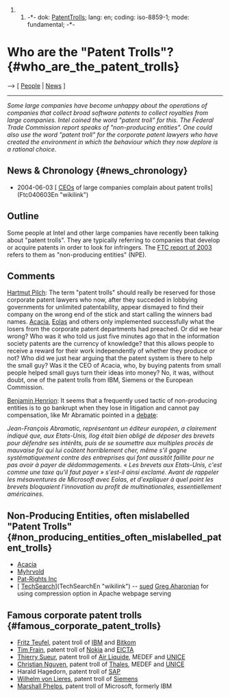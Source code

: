 1.  1.  -\*- dok: [PatentTrolls](PatentTrolls "wikilink"); lang: en;
        coding: iso-8859-1; mode: fundamental; -\*-

# Who are the \"Patent Trolls\"? {#who_are_the_patent_trolls}

\--\> \[ [ People](SwpatremnaEn "wikilink") \| [
News](SwpatcninoEn "wikilink") \]

------------------------------------------------------------------------

*Some large companies have become unhappy about the operations of
companies that collect broad software patents to collect royalties from
large companies. Intel coined the word \"patent troll\" for this. The
Federal Trade Commission report speaks of \"non-producing entities\".
One could also use the word \"patent troll\" for the corporate patent
lawyers who have created the environment in which the behaviour which
they now deplore is a rational choice.*

## News & Chronology {#news_chronology}

-   2004-06-03 [ [CEOs](CEOs "wikilink") of large companies complain
    about patent trolls](Ftc040603En "wikilink")

## Outline

Some people at Intel and other large companies have recently been
talking about \"patent trolls\". They are typically referring to
companies that develop or acquire patents in order to look for
infringers. The [ FTC report of 2003](Ftc03En "wikilink") refers to them
as \"non-producing entities\" (NPE).

## Comments

[ Hartmut Pilch](HartmutPilchEn "wikilink"): The term \"patent trolls\"
should really be reserved for those corporate patent lawyers who now,
after they succeded in lobbying governments for unlimited patentability,
appear dismayed to find their company on the wrong end of the stick and
start calling the winners bad names. [
Acacia](SwxaiAcaciaEn "wikilink"), [ Eolas](SwxaiEolasEn "wikilink") and
others only implemented successfully what the losers from the corporate
patent departments had preached. Or did we hear wrong? Who was it who
told us just five minutes ago that in the information society patents
are the currency of knowledge? that this allows people to receive a
reward for their work independently of whether they produce or not? Who
did we just hear arguing that the patent system is there to help the
small guy? Was it the CEO of Acacia, who, by buying patents from small
people helped small guys turn their ideas into money? No, it was,
without doubt, one of the patent trolls from IBM, Siemens or the
European Commission.

[ Benjamin Henrion](BenjaminHenrion "wikilink"): It seems that a
frequently used tactic of non-producing entities is to go bankrupt when
they lose in litigation and cannot pay compensation, like Mr Abramatic
pointed in a
[debate](http://www.weblmi.com/sections/articles/2005/02/brevet_logiciel_l/ "wikilink"):

*Jean-François Abramatic, représentant un éditeur européen, a clairement
indiqué que, aux Etats-Unis, Ilog était bien obligé de déposer des
brevets pour défendre ses intérêts, puis de se soumettre aux multiples
procès de mauvaise foi qui lui coûtent horriblement cher, même s\'il
gagne systématiquement contre des entreprises qui font aussitôt faillite
pour ne pas avoir à payer de dédommagements. « Les brevets aux
Etats-Unis, c\'est comme une taxe qu\'il faut payer » s\'est-il ainsi
exclamé. Avant de rappeler les mésaventures de Microsoft avec Eolas, et
d\'expliquer à quel point les brevets bloquaient l\'innovation au profit
de multinationales, essentiellement américaines.*

## Non-Producing Entities, often mislabelled \"Patent Trolls\" {#non_producing_entities_often_mislabelled_patent_trolls}

-   [ Acacia](AcaciaEn "wikilink")
-   [ Myhrvold](MyhrvoldEn "wikilink")
-   [ Pat-Rights Inc](PatRightsEn "wikilink")
-   [ [TechSearch](TechSearch "wikilink")](TechSearchEn "wikilink") \--
    [ sued](SwxaiRozmanithEn "wikilink") [ Greg
    Aharonian](SwpataharonianEn "wikilink") for using compression option
    in Apache webpage serving

## Famous corporate patent trolls {#famous_corporate_patent_trolls}

-   [ Fritz Teufel](SwpatteufelEn "wikilink"), patent troll of [
    IBM](SwpatibmEn "wikilink") and [ Bitkom](SwpatbitkomEn "wikilink")
-   [ Tim Frain](TimFrainEn "wikilink"), patent troll of [
    Nokia](SwpatnokiaEn "wikilink") and [
    EICTA](SwpateictaEn "wikilink")
-   [ Thierry Sueur](ThierrySueurFr "wikilink"), patent troll of [ Air
    Liquide](SwpatairliquideEn "wikilink"), MEDEF and [
    UNICE](SwpatuniceEn "wikilink")
-   [ Christian Nguyen](ChristianNguyenFr "wikilink"), patent troll of [
    Thales](SwpatthalesEn "wikilink"), MEDEF and [
    UNICE](SwpatuniceEn "wikilink")
-   Harald Hagedorn, patent troll of [ SAP](SwpatsapEn "wikilink")
-   [ Wilhelm von Lieres](WilhelmVonLieresEn "wikilink"), patent troll
    of [ Siemens](SwpatsiemensEn "wikilink")
-   [ Marshall Phelps](MarshallPhelpsEn "wikilink"), patent troll of
    Microsoft, formerly IBM
